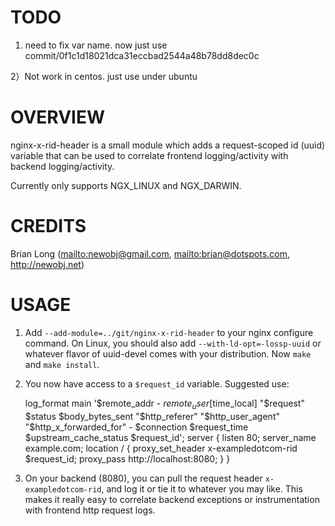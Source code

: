 TODO
=======
1) need to fix var name. now just use commit/0f1c1d18021dca31eccbad2544a48b78dd8dec0c

2）Not work in centos. just use under ubuntu

OVERVIEW
=======

nginx-x-rid-header is a small module which adds a request-scoped id (uuid) variable that can be used to correlate frontend logging/activity with backend logging/activity.

Currently only supports NGX_LINUX and NGX_DARWIN.

CREDITS
======

Brian Long (<mailto:newobj@gmail.com>, <mailto:brian@dotspots.com>, <http://newobj.net>)

USAGE
=====

1) Add `--add-module=../git/nginx-x-rid-header` to your nginx configure command. On Linux, you should also add `--with-ld-opt=-lossp-uuid` or whatever flavor of uuid-devel comes with your distribution. Now `make` and `make install`.

2) You now have access to a `$request_id` variable. Suggested use:

    log_format main  '$remote_addr - $remote_user [$time_local] "$request" $status $body_bytes_sent "$http_referer" "$http_user_agent" "$http_x_forwarded_for" - $connection $request_time $upstream_cache_status $request_id';
    server {
        listen       80;
        server_name  example.com;
        location / {
            proxy_set_header x-exampledotcom-rid $request_id;
            proxy_pass   http://localhost:8080;
        }
    }

3) On your backend (8080), you can pull the request header `x-exampledotcom-rid`, and log it or tie it to whatever you may like. This makes it really easy to correlate backend exceptions or instrumentation with frontend http request logs.
